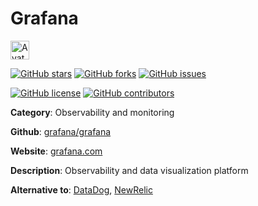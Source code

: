 
# Grafana 

<a href="https://grafana.com/"><img src="https://icons.duckduckgo.com/ip3/grafana.com.ico" alt="Avatar" width="30" height="30" /></a>

[![GitHub stars](https://img.shields.io/github/stars/grafana/grafana.svg?style=social&label=Star&maxAge=2592000)](https://GitHub.com/grafana/grafana/stargazers/) [![GitHub forks](https://img.shields.io/github/forks/grafana/grafana.svg?style=social&label=Fork&maxAge=2592000)](https://GitHub.com/grafana/grafana/network/) [![GitHub issues](https://img.shields.io/github/issues/grafana/grafana.svg)](https://GitHub.com/Ngrafana/grafana/issues/)

[![GitHub license](https://img.shields.io/github/license/grafana/grafana.svg)](https://github.com/grafana/grafana/blob/master/LICENSE) [![GitHub contributors](https://img.shields.io/github/contributors/grafana/grafana.svg)](https://GitHub.com/grafana/grafana/graphs/contributors/) 

**Category**: Observability and monitoring

**Github**: [grafana/grafana](https://github.com/grafana/grafana)

**Website**: [grafana.com](https://grafana.com/)

**Description**:
Observability and data visualization platform

**Alternative to**: [DataDog](https://www.datadoghq.com/), [NewRelic](https://newrelic.com/)
